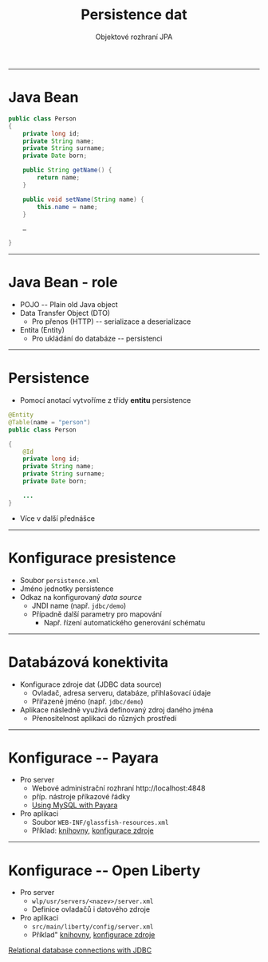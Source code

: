 <!-- .slide: class="section" -->

<header>
	<h1>Persistence dat</h1>
	<p>Objektové rozhraní JPA</p>
</header>

---

# Java Bean

```java
public class Person
{
    private long id;
    private String name;
    private String surname;
    private Date born;

    public String getName() {
        return name;
    }

    public void setName(String name) {
        this.name = name;
    }

	…

}
```

---

# Java Bean - role

- POJO -- Plain old Java object
- Data Transfer Object (DTO)
	- Pro přenos (HTTP) -- serializace a deserializace
- Entita (Entity)
	- Pro ukládání do databáze -- persistenci

---

# Persistence
- Pomocí anotací vytvoříme z třídy **entitu** persistence

```java
@Entity
@Table(name = "person")
public class Person

{
    @Id
    private long id;
    private String name;
    private String surname;
    private Date born;

	...
}
```

- Více v další přednášce

---

# Konfigurace presistence
- Soubor `persistence.xml`
- Jméno jednotky persistence
- Odkaz na konfigurovaný *data source*
	- JNDI name (např. `jdbc/demo`)
	- Případně další parametry pro mapování
		- Např. řízení automatického generování schématu

---

# Databázová konektivita
- Konfigurace zdroje dat (JDBC data source)
	- Ovladač, adresa serveru, databáze, přihlašovací údaje
	- Přiřazené jméno (např. `jdbc/demo`) 
- Aplikace následně využívá definovaný zdroj daného jména
	- Přenositelnost aplikaci do různých prostředí

---

# Konfigurace -- Payara
- Pro server
	- Webové administrační rozhraní http://localhost:4848
	- příp. nástroje příkazové řádky
	- [Using MySQL with Payara](https://blog.payara.fish/using-mysql-with-payara)
- Pro aplikaci
	- Soubor `WEB-INF/glassfish-resources.xml` 
	- Příklad: [knihovny](https://github.com/cicekhayri/payara-micro-javaee-crud-rest-starter-project/blob/master/pom.xml), [konfigurace zdroje](https://github.com/cicekhayri/payara-micro-javaee-crud-rest-starter-project/blob/master/src/main/webapp/WEB-INF/glassfish-resources.xml)

---

# Konfigurace -- Open Liberty

- Pro server
	- `wlp/usr/servers/<nazev>/server.xml`
	- Definice ovladačů i datového zdroje
- Pro aplikaci
	- `src/main/liberty/config/server.xml` 
	- Příklad" [knihovny](https://github.com/DIFS-Teaching/jakartaee-basic/blob/main/web-frontend/pom.xml), [konfigurace zdroje](https://github.com/DIFS-Teaching/jakartaee-basic/blob/main/web-frontend/src/main/liberty/config/server.xml)

[Relational database connections with JDBC](https://openliberty.io/docs/22.0.0.1/relational-database-connections-JDBC.html)
